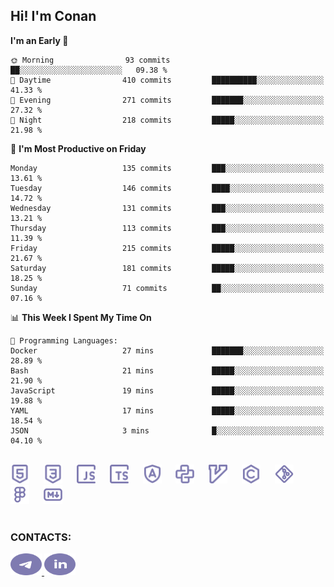 ## Hi! I'm Conan

<!--START_SECTION:waka-->
**I'm an Early 🐤** 

```text
🌞 Morning                93 commits          ██░░░░░░░░░░░░░░░░░░░░░░░   09.38 % 
🌆 Daytime                410 commits         ██████████░░░░░░░░░░░░░░░   41.33 % 
🌃 Evening                271 commits         ███████░░░░░░░░░░░░░░░░░░   27.32 % 
🌙 Night                  218 commits         █████░░░░░░░░░░░░░░░░░░░░   21.98 % 
```
📅 **I'm Most Productive on Friday** 

```text
Monday                   135 commits         ███░░░░░░░░░░░░░░░░░░░░░░   13.61 % 
Tuesday                  146 commits         ████░░░░░░░░░░░░░░░░░░░░░   14.72 % 
Wednesday                131 commits         ███░░░░░░░░░░░░░░░░░░░░░░   13.21 % 
Thursday                 113 commits         ███░░░░░░░░░░░░░░░░░░░░░░   11.39 % 
Friday                   215 commits         █████░░░░░░░░░░░░░░░░░░░░   21.67 % 
Saturday                 181 commits         █████░░░░░░░░░░░░░░░░░░░░   18.25 % 
Sunday                   71 commits          ██░░░░░░░░░░░░░░░░░░░░░░░   07.16 % 
```


📊 **This Week I Spent My Time On** 

```text
💬 Programming Languages: 
Docker                   27 mins             ███████░░░░░░░░░░░░░░░░░░   28.89 % 
Bash                     21 mins             █████░░░░░░░░░░░░░░░░░░░░   21.90 % 
JavaScript               19 mins             █████░░░░░░░░░░░░░░░░░░░░   19.88 % 
YAML                     17 mins             █████░░░░░░░░░░░░░░░░░░░░   18.54 % 
JSON                     3 mins              █░░░░░░░░░░░░░░░░░░░░░░░░   04.10 % 
```


<!--END_SECTION:waka-->


<br>

<div align="left">
  <img src="icons/skills/html.svg" height="30" alt="html5"/>
  <img width="15"/>
  <img src="icons/skills/css.svg" height="30" alt="css"/>
    <img width="15"/>
  <img src="icons/skills/javascript.svg" height="30" alt="javascript"/>
  <img width="15"/>
  <img src="icons/skills/typescript.svg" height="30" alt="typescript"/>
  <img width="15"/>
  <img src="icons/skills/angular.svg" height="30" alt="angular"/>
  <img width="15"/>
  <img src="icons/skills/python.svg" height="30" alt="python"/>
  <img width="15"/>
  <img src="icons/skills/vim.svg" height="30" alt="vim"  />
  <img width="15"/>
  <img src="icons/skills/c.svg" height="30" alt="c"/>
  <img width="15"/>
  <img src="icons/skills/git.svg" height="30" alt="git"/>
  <img width="15"/>
  <img src="icons/skills/figma.svg" height="30" alt="figma"/>
  <img width="15"/>
  <img src="icons/skills/markdown.svg" height="30" alt="markdown"/>
</div>

<br>


### CONTACTS:

<div align="left">
  <a href="https://t.me/gkkconan">
    <img src="icons/contacts/telegram.svg" width="50" height="35" alt="telegram"/>
  </a>
  <a href="https://www.linkedin.com/in/gkkconan">
    <img src="icons/contacts/linkedin.svg" width="50" height="35" alt="linkedin"/>
  </a>
</div>
